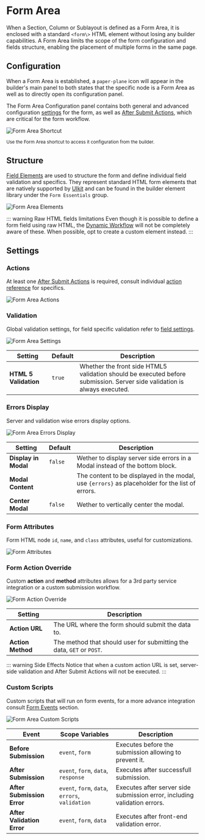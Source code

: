 # Form Area

When a Section, Column or Sublayout is defined as a Form Area, it is enclosed with a standard `<form\>` HTML element without losing any builder capabilities. A Form Area limits the scope of the form configuration and fields structure, enabling the placement of multiple forms in the same page.

## Configuration

When a Form Area is established, a `paper-plane` icon will appear in the builder's main panel to both states that the specific node is a Form Area as well as to directly open its configuration panel.

The Form Area Configuration panel contains both general and advanced configuration [settings](#settings) for the form, as well as [After Submit Actions](./after-submit-actions), which are critical for the form workflow.

![Form Area Shortcut](./assets/formarea-config-shortcut.webp)

<small>Use the Form Area shortcut to access it configuration from the builder.</small>

## Structure

[Field Elements](./fields/) are used to structure the form and define individual field validation and specifics. They represent standard HTML form elements that are natively supported by [UIkit](https://getuikit.com/) and can be found in the builder element library under the `Form Essentials` group.

![Form Area Elements](./assets/formarea-elements.webp)

::: warning Raw HTML fields limitations
Even though it is possible to define a form field using raw HTML, the [Dynamic Workflow](./dynamic-workflow) will not be completely aware of these. When possible, opt to create a custom element instead.
:::

## Settings

### Actions

At least one [After Submit Actions](./after-submit-actions) is required, consult individual [action reference](./actions/) for specifics.

![Form Area Actions](./assets/formarea-config-actions.webp)

### Validation

Global validation settings, for field specific validation refer to [field settings](./fields/).

![Form Area Settings](./assets/formarea-config-settings.webp)

| Setting | Default | Description |
| ------- | ------- | ----------- |
| **HTML 5 Validation** | `true` | Whether the front side HTML5 validation should be executed before submission. Server side validation is always executed. |

### Errors Display

Server and validation wise errors display options.

![Form Area Errors Display](./assets/formarea-config-errors-display.webp)

| Setting | Default | Description |
| ------- | ------- | ----------- |
| **Display in Modal** | `false` | Wether to display server side errors in a Modal instead of the bottom block. |
| **Modal Content** | | The content to be displayed in the modal, use `{errors}` as placeholder for the list of errors. |
| **Center Modal** | `false`| Wether to vertically center the modal. |

### Form Attributes

Form HTML node `id`, `name`, and `class` attributes, useful for customizations.

![Form Attributes](./assets/formarea-config-attr.webp)

### Form Action Override

Custom **action** and **method** attributes allows for a 3rd party service integration or a custom submission workflow.

![Form Action Override](./assets/formarea-config-action-override.webp)

| Setting | Description |
| ------- | ----------- |
| **Action URL** | The URL where the form should submit the data to. |
| **Action Method** | The method that should user for submitting the data, `GET` or `POST`. |

::: warning Side Effects
Notice that when a custom action URL is set, server-side validation and After Submit Actions will not be executed.
:::

### Custom Scripts

Custom scripts that will run on form events, for a more advance integration consult [Form Events](./form-events) section.

![Form Area Custom Scripts](./assets/formarea-config-custom-scripts.webp)

| Event | Scope Variables | Description |
| ----- | ---- | ----------- |
| **Before Submission** | `event`, `form` | Executes before the submission allowing to prevent it. |
| **After Submission** | `event`, `form`, `data`, `response` | Executes after successfull submission. |
| **After Submission Error** | `event`, `form`, `data`, `errors`, `validation` | Executes after server side submission error, including validation errors. |
| **After Validation Error** | `event`, `form`, `data` | Executes after front-end validation error. |
